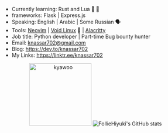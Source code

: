 * Currently learning: Rust and Lua 🦀 👾 
* frameworks: Flask | Express.js
* Speaking: English | Arabic | Some Russian 🗣️
* Tools: [Neovim](https://github.com/knassar702/vimrc) | [Void Linux](https://voidlinux.org/) 🐧 | [Alacritty](https://github.com/alacritty/alacritty)
* Job title: Python developer | Part-time Bug bounty hunter
* Email: knassar702@gmail.com
* Blog: https://dev.to/knassar702
* My Links: https://linktr.ee/knassar702


<p align="center">
  <img height="170" src="https://64.media.tumblr.com/3002ed0fbd9703b76ba34f4ad77efb93/f90d5cab288f410a-14/s500x750/be31ffa516a9ca0581ab4a46f0a681f32ccef10f.gifv" alt="kyawoo"/>
  <img src="https://github-readme-stats.vercel.app/api?username=knassar702&show_icons=true&hide=stars&hide_border=true&bg_color=2e3440&icon_color=a3be8c&title_color=81a1c1&text_color=eceff4" alt="FollieHiyuki's GitHub stats"/>

</p>
